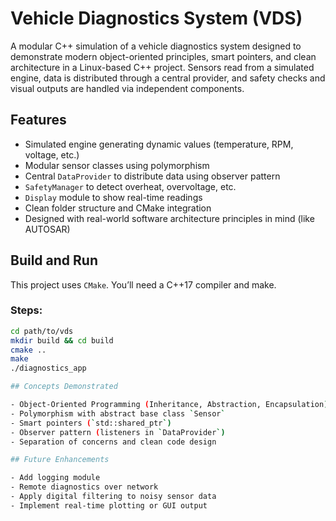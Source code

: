 # Vehicle Diagnostics System (VDS)

A modular C++ simulation of a vehicle diagnostics system designed to demonstrate modern object-oriented principles, smart pointers, and clean architecture in a Linux-based C++ project. Sensors read from a simulated engine, data is distributed through a central provider, and safety checks and visual outputs are handled via independent components.

## Features

- Simulated engine generating dynamic values (temperature, RPM, voltage, etc.)
- Modular sensor classes using polymorphism
- Central `DataProvider` to distribute data using observer pattern
- `SafetyManager` to detect overheat, overvoltage, etc.
- `Display` module to show real-time readings
- Clean folder structure and CMake integration
- Designed with real-world software architecture principles in mind (like AUTOSAR)

## Build and Run

This project uses `CMake`. You’ll need a C++17 compiler and make.

### Steps:

```bash
cd path/to/vds
mkdir build && cd build
cmake ..
make
./diagnostics_app

## Concepts Demonstrated

- Object-Oriented Programming (Inheritance, Abstraction, Encapsulation)
- Polymorphism with abstract base class `Sensor`
- Smart pointers (`std::shared_ptr`)
- Observer pattern (listeners in `DataProvider`)
- Separation of concerns and clean code design

## Future Enhancements

- Add logging module
- Remote diagnostics over network
- Apply digital filtering to noisy sensor data
- Implement real-time plotting or GUI output
